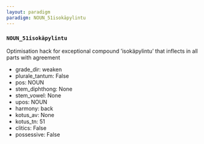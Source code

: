 ```yaml
---
layout: paradigm
paradigm: NOUN_51isokäpylintu
---
```

### ` NOUN_51isokäpylintu `

Optimisation hack for exceptional compound ’isokäpylintu’ that inflects in all parts with agreement
* grade_dir: weaken
* plurale_tantum: False
* pos: NOUN
* stem_diphthong: None
* stem_vowel: None
* upos: NOUN
* harmony: back
* kotus_av: None
* kotus_tn: 51
* clitics: False
* possessive: False
